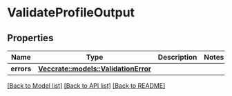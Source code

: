 # ValidateProfileOutput

## Properties

Name | Type | Description | Notes
------------ | ------------- | ------------- | -------------
**errors** | [**Vec<crate::models::ValidationError>**](ValidationError.md) |  | 

[[Back to Model list]](../README.md#documentation-for-models) [[Back to API list]](../README.md#documentation-for-api-endpoints) [[Back to README]](../README.md)


